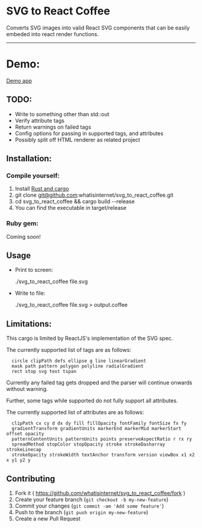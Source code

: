 # SVG to React Coffee

Converts SVG images into valid React SVG components that can be easily
embeded into react render functions.

-----

# Demo:
[Demo app](https://github.com/whatisinternet/react-svg-demo)

## TODO:
- Write to something other than std::out
- Verify attribute tags
- Return warnings on failed tags
- Config options for passing in supported tags, and attributes
- Possibly split off HTML renderer as related project

## Installation:

### Compile yourself:

1. Install [Rust and cargo](http://doc.crates.io/)
2. git clone git@github.com:whatisinternet/svg_to_react_coffee.git
3. cd svg_to_react_coffee && cargo build --release
4. You can find the executable in target/release

### Ruby gem:
  Coming soon!

## Usage
  - Print to screen:

    ./svg_to_react_coffee file.svg

  - Write to file:

    ./svg_to_react_coffee file.svg > output.coffee

## Limitations:

This cargo is limited by ReactJS's implementation of the SVG spec.

The currently supported list of tags are as follows:
```code
  circle clipPath defs ellipse g line linearGradient 
  mask path pattern polygon polyline radialGradient 
  rect stop svg text tspan
```

Currently any failed tag gets dropped and the parser will continue onwards
without warning.

Further, some tags while supported do not fully support all attributes.

The currently supported list of attributes are as follows:
```code
  clipPath cx cy d dx dy fill fillOpacity fontFamily fontSize fx fy
  gradientTransform gradientUnits markerEnd markerMid markerStart offset opacity
  patternContentUnits patternUnits points preserveAspectRatio r rx ry
  spreadMethod stopColor stopOpacity stroke strokeDasharray strokeLinecap
  strokeOpacity strokeWidth textAnchor transform version viewBox x1 x2 x y1 y2 y
```

## Contributing

1. Fork it ( https://github.com/whatisinternet/svg_to_react_coffee/fork )
2. Create your feature branch (`git checkout -b my-new-feature`)
3. Commit your changes (`git commit -am 'Add some feature'`)
4. Push to the branch (`git push origin my-new-feature`)
5. Create a new Pull Request
